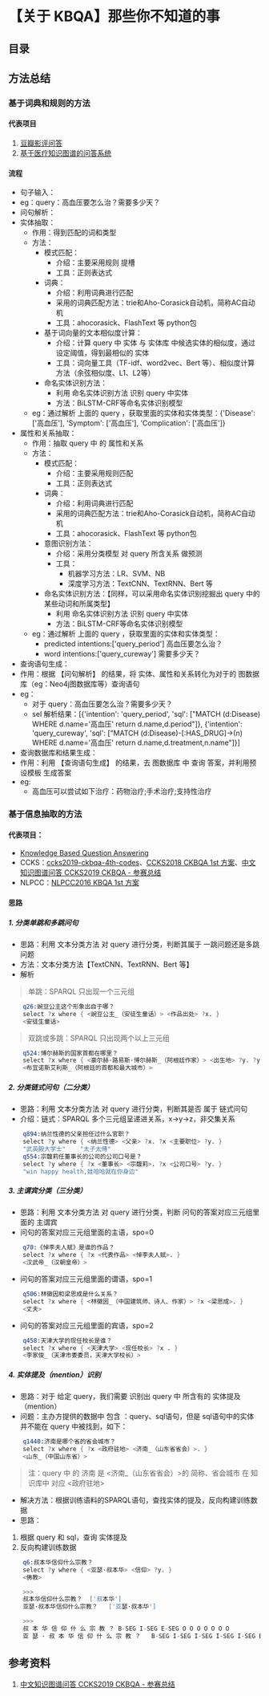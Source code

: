 # 【关于 KBQA】那些你不知道的事

## 目录


## 方法总结

### 基于词典和规则的方法

#### 代表项目

1. [豆瓣影评问答](https://github.com/weizhixiaoyi/DouBan-KGQA) 
2. [基于医疗知识图谱的问答系统](https://github.com/zhihao-chen/QASystemOnMedicalGraph)

#### 流程

- 句子输入：
 - eg：query：高血压要怎么治？需要多少天？
- 问句解析：
 - 实体抽取：
   - 作用：得到匹配的词和类型
   - 方法：
     - 模式匹配：
       - 介绍：主要采用规则 提槽
       - 工具：正则表达式
     - 词典：
       - 介绍：利用词典进行匹配
       - 采用的词典匹配方法：trie和Aho-Corasick自动机，简称AC自动机 
       - 工具：ahocorasick、FlashText 等 python包
     - 基于词向量的文本相似度计算：
       - 介绍：计算 query 中 实体 与 实体库 中候选实体的相似度，通过设定阈值，得到最相似的 实体
       - 工具：词向量工具（TF-idf、word2vec、Bert 等）、相似度计算方法（余弦相似度、L1、L2等）
     - 命名实体识别方法：
       - 利用 命名实体识别方法 识别 query 中实体
       - 方法：BiLSTM-CRF等命名实体识别模型 
   - eg：通过解析 上面的 query ，获取里面的实体和实体类型：{'Disease': ['高血压'], 'Symptom': ['高血压'], 'Complication': ['高血压']}
 - 属性和关系抽取：
   - 作用：抽取 query 中 的 属性和关系
   - 方法：
     - 模式匹配：
       - 介绍：主要采用规则匹配
       - 工具：正则表达式
     - 词典：
       - 介绍：利用词典进行匹配
       - 采用的词典匹配方法：trie和Aho-Corasick自动机，简称AC自动机 
       - 工具：ahocorasick、FlashText 等 python包
     - 意图识别方法：
       - 介绍：采用分类模型 对 query 所含关系 做预测
       - 工具：
         - 机器学习方法：LR、SVM、NB
         - 深度学习方法：TextCNN、TextRNN、Bert 等
     - 命名实体识别方法：【同样，可以采用命名实体识别挖掘出 query 中的某些动词和所属类型】
       - 利用 命名实体识别方法 识别 query 中实体
       - 方法：BiLSTM-CRF等命名实体识别模型 
   - eg：通过解析 上面的 query ，获取里面的实体和实体类型：
     - predicted intentions:['query_period']  高血压要怎么治？
     - word intentions:['query_cureway']      需要多少天？
- 查询语句生成：
 - 作用：根据 【问句解析】 的结果，将 实体、属性和关系转化为对于的 图数据库（eg：Neo4j图数据库等）查询语句
 - eg： 
   - 对于 query：高血压要怎么治？需要多少天？
   - sel 解析结果：[{'intention': 'query_period', 'sql': ["MATCH (d:Disease) WHERE d.name='高血压' return d.name,d.period"]}, {'intention': 'query_cureway', 'sql': ["MATCH (d:Disease)-[:HAS_DRUG]->(n) WHERE d.name='高血压' return d.name,d.treatment,n.name"]}]
- 查询数据库和结果生成：
 - 作用：利用 【查询语句生成】 的结果，去 图数据库 中 查询 答案，并利用预设模板 生成答案
 - eg:
   - 高血压可以尝试如下治疗：药物治疗;手术治疗;支持性治疗

### 基于信息抽取的方法

#### 代表项目：

- [Knowledge Based Question Answering](https://github.com/wudapeng268/KBQA-Baseline)
- CCKS：[ccks2019-ckbqa-4th-codes](https://github.com/duterscmy/ccks2019-ckbqa-4th-codes)、[CCKS2018 CKBQA 1st 方案](https://github.com/songlei1994/ccks2018)、[中文知识图谱问答 CCKS2019 CKBQA - 参赛总结](https://blog.nowcoder.net/n/630128e8e6dd4be5947adbfde8dcea44)
- NLPCC：[NLPCC2016 KBQA 1st 方案](https://github.com/huangxiangzhou/NLPCC2016KBQA)

#### 思路

##### 1. 分类单跳和多跳问句

- 思路：利用 文本分类方法 对 query 进行分类，判断其属于 一跳问题还是多跳问题
- 方法：文本分类方法【TextCNN、TextRNN、Bert 等】
- 解析

> 单跳：SPARQL 只出现一个三元组

```s
    q26:豌豆公主这个形象出自于哪？
    select ?x where { <豌豆公主_（安徒生童话）> <作品出处> ?x. }
    <安徒生童话>
```

> 双跳或多跳：SPARQL 只出现两个以上三元组

```s
    q524:博尔赫斯的国家首都在哪里？
    select ?x where { <豪尔赫·路易斯·博尔赫斯_（阿根廷作家）> <出生地> ?y. ?y <首都> ?x}
    <布宜诺斯艾利斯_（阿根廷的首都和最大城市）>
```

##### 2. 分类链式问句（二分类）

- 思路：利用 文本分类方法 对 query 进行分类，判断其是否 属于 链式问句
- 介绍：链式：SPARQL 多个三元组呈递进关系，x->y->z，非交集关系

```s
    q894:纳兰性德的父亲担任过什么官职？
    select ?y where { <纳兰性德> <父亲> ?x. ?x <主要职位> ?y. }
    "武英殿大学士"    "太子太傅"
    q554:宗馥莉任董事长的公司的公司口号是？
    select ?y where { ?x <董事长> <宗馥莉>. ?x <公司口号> ?y. }
    "win happy health,娃哈哈就在你身边"
```

##### 3. 主谓宾分类（三分类）

- 思路：利用 文本分类方法 对 query 进行分类，判断 问句的答案对应三元组里面的 主谓宾
- 问句的答案对应三元组里面的主语，spo=0

```s
    q70:《悼李夫人赋》是谁的作品？
    select ?x where { ?x <代表作品> <悼李夫人赋>. }
    <汉武帝_（汉朝皇帝）>
```

- 问句的答案对应三元组里面的谓语，spo=1

```s
    q506:林徽因和梁思成是什么关系？
    select ?x where { <林徽因_（中国建筑师、诗人、作家）> ?x <梁思成>. }
    <丈夫>
```

- 问句的答案对应三元组里面的宾语，spo=2

```s
    q458:天津大学的现任校长是谁？
    select ?x where { <天津大学> <现任校长> ?x . }
    <李家俊_（天津市委委员，天津大学校长）>
```

##### 4. 实体提及（mention）识别 

- 思路：对于 给定 query，我们需要 识别出 query 中 所含有的 实体提及（mention）
- 问题：主办方提供的数据中 包含 ：query、sql语句，但是 sql语句中的实体并不能在 query 中被找到，如下：

```s
    q1440:济南是哪个省的省会城市？
    select ?x where { ?x <政府驻地> <济南_（山东省省会）>. }
    <山东_（中国山东省）>
```
> 注：query 中 的 济南 是 <济南_（山东省省会）>的 简称、省会城市 在 知识库中 对应 <政府驻地> 

- 解决方法：根据训练语料的SPARQL语句，查找实体的提及，反向构建训练数据
- 思路：

1. 根据 query 和 sql，查询 实体提及
2. 反向构建训练数据

```s
    q6:叔本华信仰什么宗教？
    select ?y where { <亚瑟·叔本华> <信仰> ?y. }
    <佛教>

    >>>
    叔本华信仰什么宗教？	['叔本华']
    亚瑟·叔本华信仰什么宗教？	['亚瑟·叔本华']

    >>>
    叔 本 华 信 仰 什 么 宗 教 ？	B-SEG I-SEG E-SEG O O O O O O O
    亚 瑟 · 叔 本 华 信 仰 什 么 宗 教 ？	B-SEG I-SEG I-SEG I-SEG I-SEG E-SEG O O O O O O O
```


## 参考资料

1. [中文知识图谱问答 CCKS2019 CKBQA - 参赛总结](https://blog.nowcoder.net/n/630128e8e6dd4be5947adbfde8dcea44)